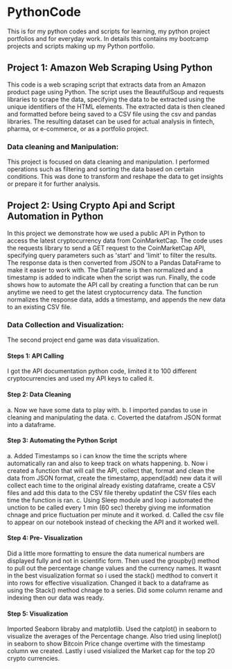 # PythonCode
This is for my python codes and scripts for learning, my python project portfolios and for everyday work.
In details this contains my bootcamp projects and scripts making up my Python portfolio.




## Project 1: Amazon Web Scraping Using Python

This code is a web scraping script that extracts data from an Amazon product page using Python. The script uses the BeautifulSoup and requests libraries to scrape the data, specifying the data to be extracted using the unique identifiers of the HTML elements. The extracted data is then cleaned and formatted before being saved to a CSV file using the csv and pandas libraries. The resulting dataset can be used for actual analysis in fintech, pharma, or e-commerce, or as a portfolio project.

### Data cleaning and Manipulation:
This project is focused on data cleaning and manipulation. I performed operations such as filtering and sorting the data based on certain conditions. This was done to transform and reshape the data to get insights or prepare it for further analysis.


## Project 2: Using Crypto Api and Script Automation in Python

In this project we demonstrate how we used a public API in Python to access the latest cryptocurrency data from CoinMarketCap. The code uses the requests library to send a GET request to the CoinMarketCap API, specifying query parameters such as 'start' and 'limit' to filter the results. The response data is then converted from JSON to a Pandas DataFrame to make it easier to work with. The DataFrame is then normalized and a timestamp is added to indicate when the script was run. Finally, the code shows how to automate the API call by creating a function that can be run anytime we need to get the latest cryptocurrency data. The function normalizes the response data, adds a timestamp, and appends the new data to an existing CSV file.

### Data Collection and Visualization: 
The second project end game was data visualization.

#### Steps 1: API Calling
I got the API documentation python code, limited it to 100 different cryptocurrencies and used my API keys to called it.

#### Step 2:  Data Cleaning
a. Now we have some data to play with. 
b. I imported pandas to use in cleaning and manipulating the data.
c. Coverted the datafrom JSON format into a dataframe.

#### Step 3:  Automating the Python Script
a. Added Timestamps so i can know the time the scripts where automatically ran and also to keep track on whats happening.
b. Now i created a function that will call the API, collect that, format and clean the data from JSON format, create the timestamp, append(add) new data it will collect each time to the original already existing dataframe, create a CSV files and add this data to the CSV file thereby updatinf the CSV files each time the function is ran.
c. Using Sleep module and loop i automated the unction to be called every 1 min (60 sec) thereby giving me information chnage and price fluctuation per minute and it worked.
d. Called the csv file to appear on our notebook instead of checking the API and it worked well.

#### Step 4: Pre- Visualization
Did a little more formatting to ensure the data numerical numbers are displayed fully and not in scientific form. Then used the groupby() method to pull out the percentage change values and the currency names. It wasnt in the best visualization format so i used the stack() medthod to convert it into rows for effective visualization. Changed it back to a dataframe as using the Stack() method chnage to a series. Did some column rename and indexing then our data was ready.

#### Step 5: Visualization
Imported Seaborn libraby and matplotlib. 
Used the catplot() in seaborn to visualize the averages of the Percentage change.
Also tried using lineplot() in seaborn to show Bitcoin Price change overtime with the timestamp column we created.
Lastly i used visialized the Market cap for the top 20 crypto currencies.
